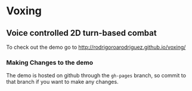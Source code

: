 # Voxing
## Voice controlled 2D turn-based combat
To check out the demo go to <http://rodrigoroarodriguez.github.io/voxing/>

### Making Changes to the demo
The demo is hosted on github through the `gh-pages` branch, so commit to that branch if you want to make any changes.
